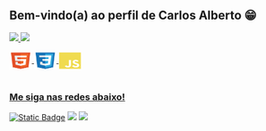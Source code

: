 ## Bem-vindo(a) ao perfil de Carlos Alberto 😁

 <div>
   <a href="https://github.com/slayer-br">
   <img height="180em" src="https://github-readme-stats.vercel.app/api?username=slayer-br&show_icons=true&theme=dark&include_all_commits=true&count_private=true"/>
   <img height="180em" src="https://github-readme-stats.vercel.app/api/top-langs/?username=slayer-br&layout=compact&langs_count=6&theme=dark"/>
</div>
    
<div style="display: inline_block"><br>
  <img align="center" alt="HTML" height="30" width="40" src="https://raw.githubusercontent.com/devicons/devicon/master/icons/html5/html5-original.svg">
  <img align="center" alt="CSS" height="30" width="40" src="https://raw.githubusercontent.com/devicons/devicon/master/icons/css3/css3-original.svg">
  <img align="center" alt="Js" height="30" width="40" src="https://raw.githubusercontent.com/devicons/devicon/master/icons/javascript/javascript-plain.svg">
</div>
 
<br>
 
### Me siga nas redes abaixo!
 
<div> 
  <a href="https://www.facebook.com/slayer.br/" target="_blank"><img alt="Static Badge" src="https://img.shields.io/badge/-facebook-%254267B2?style=social&logo=facebook&logoColor=4267B2&color=4267B2"></a> 
  <a href="https://www.instagram.com/slayer_br1975/" target="_blank"><img src="https://img.shields.io/badge/-instagram%25FD1D1D?style=social&logo=instagram&logoColor=FD1D1D&label=instagram&labelColor=FFFFFF" target="_blank"></a>
  <a href="https://www.linkedin.com/in/carlos-alberto-da-silva-93758b270/" target="_blank"><img src="https://img.shields.io/badge/-linkedin?style=social&logo=linkedin&logoColor=FD1D1D&logoSize=auto&label=linkedin&labelColor=FD1D1D" target="_blank"></a>
</div>
